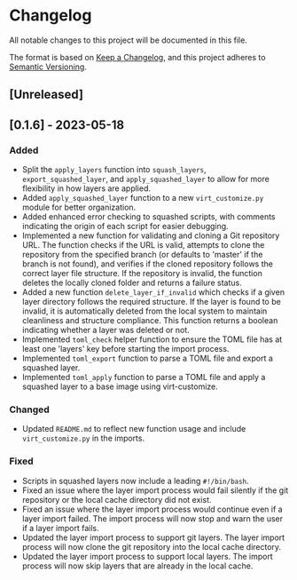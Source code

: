 # Changelog

All notable changes to this project will be documented in this file.

The format is based on [Keep a Changelog](https://keepachangelog.com/en/1.0.0/),
and this project adheres to [Semantic Versioning](https://semver.org/spec/v2.0.0.html).

## [Unreleased]
## [0.1.6] - 2023-05-18

### Added
- Split the `apply_layers` function into `squash_layers`, `export_squashed_layer`, and `apply_squashed_layer` to allow for more flexibility in how layers are applied.
- Added `apply_squashed_layer` function to a new `virt_customize.py` module for better organization.
- Added enhanced error checking to squashed scripts, with comments indicating the origin of each script for easier debugging.
- Implemented a new function for validating and cloning a Git repository URL. The function checks if the URL is valid, attempts to clone the repository from the specified branch (or defaults to 'master' if the branch is not found), and verifies if the cloned repository follows the correct layer file structure. If the repository is invalid, the function deletes the locally cloned folder and returns a failure status.
- Added a new function `delete_layer_if_invalid` which checks if a given layer directory follows the required structure. If the layer is found to be invalid, it is automatically deleted from the local system to maintain cleanliness and structure compliance. This function returns a boolean indicating whether a layer was deleted or not.
- Implemented `toml_check` helper function to ensure the TOML file has at least one 'layers' key before starting the import process.
- Implemented `toml_export` function to parse a TOML file and export a squashed layer.
- Implemented `toml_apply` function to parse a TOML file and apply a squashed layer to a base image using virt-customize.

### Changed
- Updated `README.md` to reflect new function usage and include `virt_customize.py` in the imports.

### Fixed
- Scripts in squashed layers now include a leading `#!/bin/bash`.
- Fixed an issue where the layer import process would fail silently if the git repository or the local cache directory did not exist.
- Fixed an issue where the layer import process would continue even if a layer import failed. The import process will now stop and warn the user if a layer import fails.
- Updated the layer import process to support git layers. The layer import process will now clone the git repository into the local cache directory.
- Updated the layer import process to support local layers. The import process will now skip layers that are already in the local cache.


